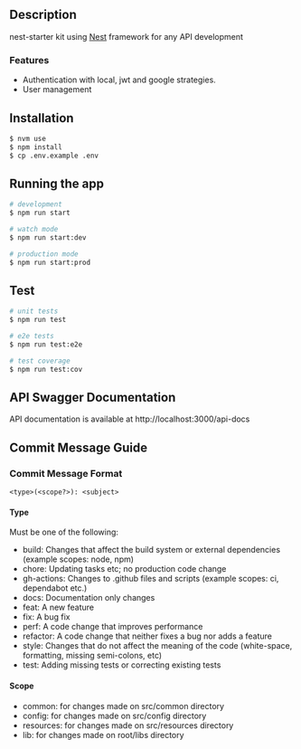 ## Description

nest-starter kit using [Nest](https://github.com/nestjs/nest) framework for any API development

### Features

- Authentication with local, jwt and google strategies.
- User management

## Installation

```bash
$ nvm use
$ npm install
$ cp .env.example .env
```

## Running the app

```bash
# development
$ npm run start

# watch mode
$ npm run start:dev

# production mode
$ npm run start:prod
```

## Test

```bash
# unit tests
$ npm run test

# e2e tests
$ npm run test:e2e

# test coverage
$ npm run test:cov
```

## API Swagger Documentation

API documentation is available at http://localhost:3000/api-docs

## Commit Message Guide

### Commit Message Format

```
<type>(<scope?>): <subject>
```

#### Type

Must be one of the following:

- build: Changes that affect the build system or external dependencies (example scopes: node, npm)
- chore: Updating tasks etc; no production code change
- gh-actions: Changes to .github files and scripts (example scopes: ci, dependabot etc.)
- docs: Documentation only changes
- feat: A new feature
- fix: A bug fix
- perf: A code change that improves performance
- refactor: A code change that neither fixes a bug nor adds a feature
- style: Changes that do not affect the meaning of the code (white-space, formatting, missing semi-colons, etc)
- test: Adding missing tests or correcting existing tests

#### Scope

- common: for changes made on src/common directory
- config: for changes made on src/config directory
- resources: for changes made on src/resources directory
- lib: for changes made on root/libs directory
